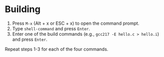# Building

1. Press `M-x` (Alt + x or ESC + x) to open the command prompt.
2. Type `shell-command` and press `Enter`.
3. Enter one of the build commands (e.g., `gcc217 -E hello.c > hello.i`) and press `Enter`.

Repeat steps 1-3 for each of the four commands.&#x20;
